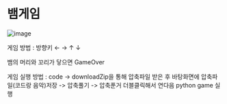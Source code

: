 # 뱀게임

![image](https://user-images.githubusercontent.com/62239143/86340282-9f77df80-bc8f-11ea-94cd-729b412ae811.png)

                    
게임 방법 : 방향키  ← →  ↑  ↓ 
                     

뱀의 머리와 꼬리가 닿으면 GameOver


게임 실행 방법 : code -> downloadZip을 통해 압축파일 받은 후 바탕화면에 압축파일(코드랑 음악)저장 -> 압축풀기 -> 압축푼거 더블클릭해서 연다음 python game 실행 


